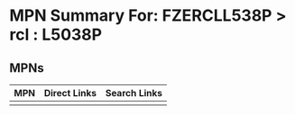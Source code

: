 



# MPN Summary For: FZERCLL538P > rcl : L5038P

## MPNs
  

|MPN|Direct Links|Search Links|
| :--- | :--- | :--- |
||||
